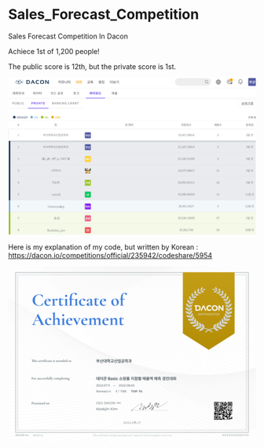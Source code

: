 # Sales_Forecast_Competition
Sales Forecast Competition In Dacon


Achiece 1st of 1,200 people!


The public score is 12th, but the private score is 1st.


![Ranking](./Ranking.png)


Here is my explanation of my code, but written by Korean : 
https://dacon.io/competitions/official/235942/codeshare/5954

![Certificate of Achievement](./achievement.png)

